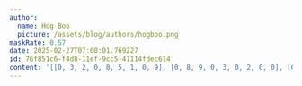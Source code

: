 ```yaml
---
author:
  name: Hog Boo
  picture: /assets/blog/authors/hogboo.png
maskRate: 0.57
date: 2025-02-27T07:00:01.769227
id: 76f851c6-f4d8-11ef-9cc5-41114fdec614
content: '[[0, 3, 2, 0, 8, 5, 1, 0, 9], [0, 8, 9, 0, 3, 0, 2, 0, 0], [6, 0, 0, 2, 7, 0, 3, 0, 8], [0, 0, 1, 3, 0, 0, 0, 0, 0], [0, 0, 0, 0, 2, 0, 0, 0, 0], [0, 2, 8, 1, 0, 0, 0, 0, 0], [0, 0, 6, 9, 4, 0, 0, 2, 0], [8, 5, 0, 0, 1, 0, 4, 0, 6], [2, 0, 0, 8, 0, 6, 0, 3, 1]]'
---
```

